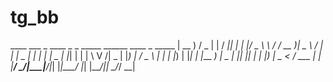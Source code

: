 # tg_bb
____   ___  _     ____  _   _  _____   ______  ____      _  _____ | __ ) / _ \| |   / ___|| | | |/ _ \ \ / / __ )|  _ \    / \|_   _| |  _ \| | | | |   \___ \| |_| | | | \ V /|  _ \| |_) |  / _ \ | | | |_) | |_| | |___ ___) |  _  | |_| || | | |_) |  _ &lt;  / ___ \| | |____/ \___/|_____|____/|_| |_|\___/ |_| |____/|_| \_\/_/   \_\_|
